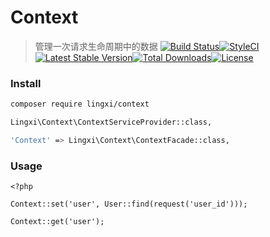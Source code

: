 # Context

> 管理一次请求生命周期中的数据 [![Build Status](https://travis-ci.org/LingxiTeam/laravel-context.svg?branch=master)](https://travis-ci.org/LingxiTeam/laravel-context.svg?branch=master)[![StyleCI](https://styleci.io/repos/72192760/shield)](https://styleci.io/repos/72192760)[![Latest Stable Version](https://poser.pugx.org/lingxi/context/v/stable)](https://packagist.org/packages/lingxi/context)[![Total Downloads](https://poser.pugx.org/lingxi/context/downloads)](https://packagist.org/packages/lingxi/context)[![License](https://poser.pugx.org/lingxi/context/license)](https://packagist.org/packages/lingxi/context)

### Install

```bash
composer require lingxi/context

Lingxi\Context\ContextServiceProvider::class,

'Context' => Lingxi\Context\ContextFacade::class,
```

### Usage

```
<?php

Context::set('user', User::find(request('user_id')));

Context::get('user');
```
